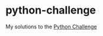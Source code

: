 python-challenge
================

My solutions to the [Python Challenge](http://www.pythonchallenge.com/)
